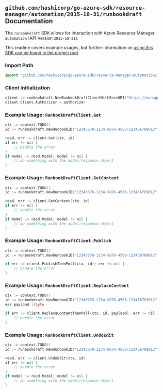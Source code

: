 
## `github.com/hashicorp/go-azure-sdk/resource-manager/automation/2015-10-31/runbookdraft` Documentation

The `runbookdraft` SDK allows for interaction with Azure Resource Manager `automation` (API Version `2015-10-31`).

This readme covers example usages, but further information on [using this SDK can be found in the project root](https://github.com/hashicorp/go-azure-sdk/tree/main/docs).

### Import Path

```go
import "github.com/hashicorp/go-azure-sdk/resource-manager/automation/2015-10-31/runbookdraft"
```


### Client Initialization

```go
client := runbookdraft.NewRunbookDraftClientWithBaseURI("https://management.azure.com")
client.Client.Authorizer = authorizer
```


### Example Usage: `RunbookDraftClient.Get`

```go
ctx := context.TODO()
id := runbookdraft.NewRunbookID("12345678-1234-9876-4563-123456789012", "example-resource-group", "automationAccountName", "runbookName")

read, err := client.Get(ctx, id)
if err != nil {
	// handle the error
}
if model := read.Model; model != nil {
	// do something with the model/response object
}
```


### Example Usage: `RunbookDraftClient.GetContent`

```go
ctx := context.TODO()
id := runbookdraft.NewRunbookID("12345678-1234-9876-4563-123456789012", "example-resource-group", "automationAccountName", "runbookName")

read, err := client.GetContent(ctx, id)
if err != nil {
	// handle the error
}
if model := read.Model; model != nil {
	// do something with the model/response object
}
```


### Example Usage: `RunbookDraftClient.Publish`

```go
ctx := context.TODO()
id := runbookdraft.NewRunbookID("12345678-1234-9876-4563-123456789012", "example-resource-group", "automationAccountName", "runbookName")

if err := client.PublishThenPoll(ctx, id); err != nil {
	// handle the error
}
```


### Example Usage: `RunbookDraftClient.ReplaceContent`

```go
ctx := context.TODO()
id := runbookdraft.NewRunbookID("12345678-1234-9876-4563-123456789012", "example-resource-group", "automationAccountName", "runbookName")
var payload []byte

if err := client.ReplaceContentThenPoll(ctx, id, payload); err != nil {
	// handle the error
}
```


### Example Usage: `RunbookDraftClient.UndoEdit`

```go
ctx := context.TODO()
id := runbookdraft.NewRunbookID("12345678-1234-9876-4563-123456789012", "example-resource-group", "automationAccountName", "runbookName")

read, err := client.UndoEdit(ctx, id)
if err != nil {
	// handle the error
}
if model := read.Model; model != nil {
	// do something with the model/response object
}
```
